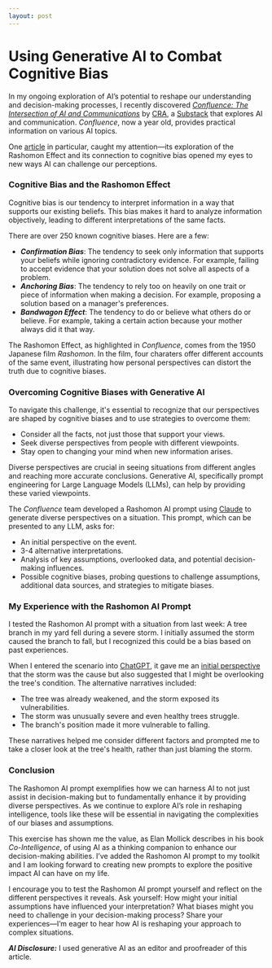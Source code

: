 ```yaml
---
layout: post
---
```

# Using Generative AI to Combat Cognitive Bias

In my ongoing exploration of AI’s potential to reshape our understanding and decision-making processes, I recently discovered [*Confluence: The Intersection of AI and Communications*](https://craai.substack.com/) by [CRA](https://crainc.com/), a [Substack](https://substack.com/home) that explores AI and communication.  *Confluence*, now a year old, provides practical information on various AI topics.    

One [article](https://craai.substack.com/p/confluence-for-7724) in particular, caught my attention—its exploration of the Rashomon Effect and its connection to cognitive bias opened my eyes to new ways AI can challenge our perceptions.

### Cognitive Bias and the Rashomon Effect

Cognitive bias is our tendency to interpret information in a way that supports our existing beliefs.  This bias makes it hard to analyze information objectively, leading to different interpretations of the same facts. 

There are over 250 known cognitive biases.  Here are a few:
- ***Confirmation Bias***: The tendency to seek only information that supports your beliefs while ignoring contradictory evidence.  For example, failing to accept evidence that your solution does not solve all aspects of a problem.
- ***Anchoring Bias***: The tendency to rely too on heavily on one trait or piece of information when making a decision.  For example, proposing a solution based on a manager's preferences.
- ***Bandwagon Effect***: The tendency to do or believe what others do or believe.  For example, taking a certain action because your mother always did it that way.

The Rashomon Effect, as highlighted in *Confluence*, comes from the 1950 Japanese film *Rashomon*.  In the film, four charaters offer different accounts of the same event, illustrating how personal perspectives can distort the truth due to cognitive biases.

### Overcoming Cognitive Biases with Generative AI

To navigate this challenge, it's essential to recognize that our perspectives are shaped by cognitive biases and to use strategies to overcome them:

- Consider all the facts, not just those that support your views.
- Seek diverse perspectives from people with different viewpoints.
- Stay open to changing your mind when new information arises.

Diverse perspectives are crucial in seeing situations from different angles and reaching more accurate conclusions.  Generative AI, specifically prompt engineering for Large Language Models (LLMs), can help by providing these varied viewpoints.

The *Confluence* team developed a Rashomon AI prompt using [Claude](https://claude.ai/login?returnTo=%2F%3F) to generate diverse perspectives on a situation.  This prompt, which can be presented to any LLM, asks for:

- An initial perspective on the event.
- 3-4 alternative interpretations.
- Analysis of key assumptions, overlooked data, and potential decision-making influences.
- Possible cognitive biases, probing questions to challenge assumptions, additional data sources, and strategies to mitigate biases. 

### My Experience with the Rashomon AI Prompt

I tested the Rashomon AI prompt with a situation from last week: A tree branch in my yard fell during a severe storm.  I initially assumed the storm caused the branch to fall, but I recognized this could be a bias based on past experiences.

When I entered the scenario into [ChatGPT](https://chatgpt.com/), it gave me an [initial perspective](../documentation/RashomonExample.md) that the storm was the cause but also suggested that I might be overlooking the tree's condition.  The alternative narratives included:

- The tree was already weakened, and the storm exposed its vulnerabilities. 
- The storm was unusually severe and even healthy trees struggle.
- The branch's position made it more vulnerable to falling.

These narratives helped me consider different factors and prompted me to take a closer look at the tree's health, rather than just blaming the storm.

### Conclusion

The Rashomon AI prompt exemplifies how we can harness AI to not just assist in decision-making but to fundamentally enhance it by providing diverse perspectives. As we continue to explore AI’s role in reshaping intelligence, tools like these will be essential in navigating the complexities of our biases and assumptions.

This exercise has shown me the value, as Elan Mollick describes in his book *Co-Intelligence*, of using AI as a thinking companion to enhance our decision-making abilities.  I’ve added the Rashomon AI prompt to my toolkit and I am looking forward to creating new prompts to explore the positive impact AI can have on my life.

I encourage you to test the Rashomon AI prompt yourself and reflect on the different perspectives it reveals. Ask yourself: How might your initial assumptions have influenced your interpretation? What biases might you need to challenge in your decision-making process? Share your experiences—I’m eager to hear how AI is reshaping your approach to complex situations.

***AI Disclosure:***  I used generative AI as an editor and proofreader of this article.
